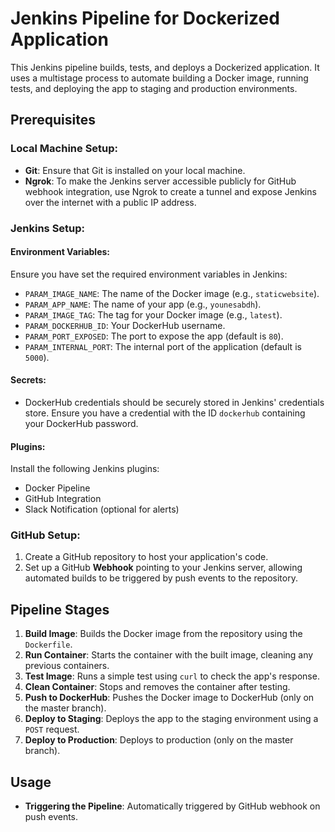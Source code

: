 # Jenkins Pipeline for Dockerized Application
This Jenkins pipeline builds, tests, and deploys a Dockerized application. It uses a multistage process to automate building a Docker image, running tests, and deploying the app to staging and production environments.

## Prerequisites

### Local Machine Setup:
- **Git**: Ensure that Git is installed on your local machine.
- **Ngrok**: To make the Jenkins server accessible publicly for GitHub webhook integration, use Ngrok to create a tunnel and expose Jenkins over the internet with a public IP address.

### Jenkins Setup:

#### Environment Variables:
Ensure you have set the required environment variables in Jenkins:
- `PARAM_IMAGE_NAME`: The name of the Docker image (e.g., `staticwebsite`).
- `PARAM_APP_NAME`: The name of your app (e.g., `younesabdh`).
- `PARAM_IMAGE_TAG`: The tag for your Docker image (e.g., `latest`).
- `PARAM_DOCKERHUB_ID`: Your DockerHub username.
- `PARAM_PORT_EXPOSED`: The port to expose the app (default is `80`).
- `PARAM_INTERNAL_PORT`: The internal port of the application (default is `5000`).

#### Secrets:
- DockerHub credentials should be securely stored in Jenkins' credentials store. Ensure you have a credential with the ID `dockerhub` containing your DockerHub password.

#### Plugins:
Install the following Jenkins plugins:
- Docker Pipeline
- GitHub Integration
- Slack Notification (optional for alerts)

### GitHub Setup:
1. Create a GitHub repository to host your application's code.
2. Set up a GitHub **Webhook** pointing to your Jenkins server, allowing automated builds to be triggered by push events to the repository.

## Pipeline Stages

1. **Build Image**: Builds the Docker image from the repository using the `Dockerfile`.
2. **Run Container**: Starts the container with the built image, cleaning any previous containers.
3. **Test Image**: Runs a simple test using `curl` to check the app's response.
4. **Clean Container**: Stops and removes the container after testing.
5. **Push to DockerHub**: Pushes the Docker image to DockerHub (only on the master branch).
6. **Deploy to Staging**: Deploys the app to the staging environment using a `POST` request.
7. **Deploy to Production**: Deploys to production (only on the master branch).

## Usage

- **Triggering the Pipeline**: Automatically triggered by GitHub webhook on push events.
